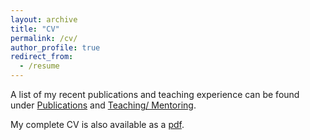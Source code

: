 ```yaml
---
layout: archive
title: "CV"
permalink: /cv/
author_profile: true
redirect_from:
  - /resume
---
```


A list of my recent publications and teaching experience can be found under [Publications](/publications) and [Teaching/ Mentoring](/teaching).

My complete CV is also available as a [pdf](files/ceevee.pdf "cv").
